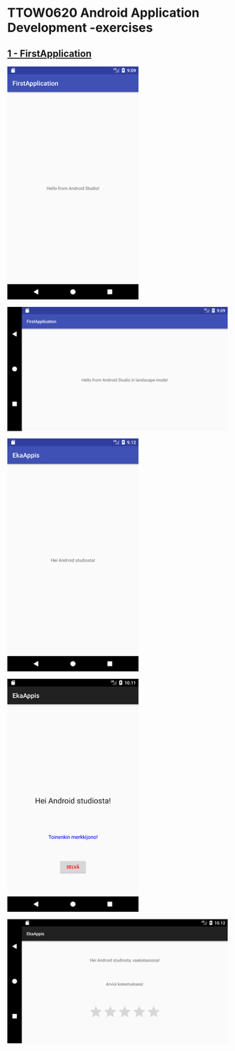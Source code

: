 # TTOW0620 Android Application Development -exercises

## [1 - FirstApplication](1_FirstApplication/)

<img src="/screenshots/1_FirstApplication/Screenshot_1504602584.png" alt="Drawing" width="300px"></img>

<img src="/screenshots/1_FirstApplication/Screenshot_1504602587.png" alt="Drawing" width="600px"></img>

<img src="/screenshots/1_FirstApplication/Screenshot_1504602789.png" alt="Drawing" width="300px"></img>

<img src="/screenshots/1_FirstApplication/Screenshot_1504606282.png" alt="Drawing" width="300px"></img>

<img src="/screenshots/1_FirstApplication/Screenshot_1504606345.png" alt="Drawing" width="600px"></img>

